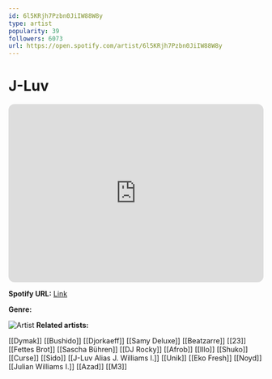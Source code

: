 ```yaml
---
id: 6l5KRjh7Pzbn0JiIW88W8y
type: artist
popularity: 39
followers: 6073
url: https://open.spotify.com/artist/6l5KRjh7Pzbn0JiIW88W8y
---
```

# J-Luv

<iframe style="border-radius:12px" src="https://open.spotify.com/embed/artist/6l5KRjh7Pzbn0JiIW88W8y" width="100%" height="352" frameBorder="0" allowfullscreen="" allow="autoplay; clipboard-write; encrypted-media; fullscreen; picture-in-picture" loading="lazy"></iframe>

**Spotify URL:** [Link](https://open.spotify.com/artist/6l5KRjh7Pzbn0JiIW88W8y)

**Genre:** 

![Artist](https://i.scdn.co/image/ab6761610000e5ebbb2d8c1efcd8fca87ce85b55)
**Related artists:**

[[Dymak]]
[[Bushido]]
[[Djorkaeff]]
[[Samy Deluxe]]
[[Beatzarre]]
[[23]]
[[Fettes Brot]]
[[Sascha Bühren]]
[[DJ Rocky]]
[[Afrob]]
[[Illo]]
[[Shuko]]
[[Curse]]
[[Sido]]
[[J-Luv Alias J. Williams I.]]
[[Unik]]
[[Eko Fresh]]
[[Noyd]]
[[Julian Williams I.]]
[[Azad]]
[[M3]]
